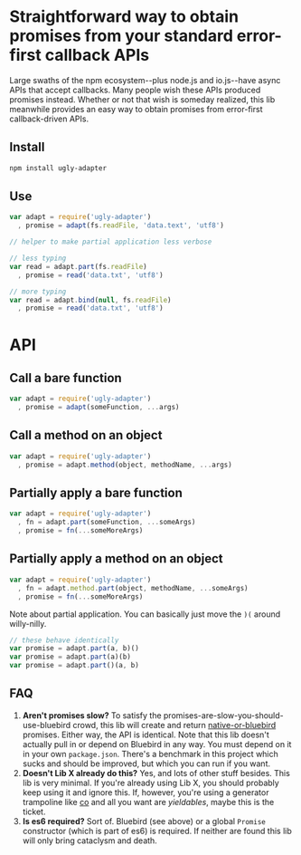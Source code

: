 # Straightforward way to obtain promises from your standard error-first callback APIs

Large swaths of the npm ecosystem--plus node.js and io.js--have async APIs that accept callbacks.
Many people wish these APIs produced promises instead.
Whether or not that wish is someday realized, this lib meanwhile provides an easy way to obtain promises from error-first callback-driven APIs.

## Install

```bash
npm install ugly-adapter
```

## Use

```js
var adapt = require('ugly-adapter')
  , promise = adapt(fs.readFile, 'data.text', 'utf8')
```

```js
// helper to make partial application less verbose

// less typing
var read = adapt.part(fs.readFile)
  , promise = read('data.txt', 'utf8')

// more typing
var read = adapt.bind(null, fs.readFile)
  , promise = read('data.txt', 'utf8')
```

# API

## Call a bare function

```js
var adapt = require('ugly-adapter')
  , promise = adapt(someFunction, ...args)
```

## Call a method on an object

```js
var adapt = require('ugly-adapter')
  , promise = adapt.method(object, methodName, ...args)
```

## Partially apply a bare function

```js
var adapt = require('ugly-adapter')
  , fn = adapt.part(someFunction, ...someArgs)
  , promise = fn(...someMoreArgs)
```

## Partially apply a method on an object

```js
var adapt = require('ugly-adapter')
  , fn = adapt.method.part(object, methodName, ...someArgs)
  , promise = fn(...someMoreArgs)
```

Note about partial application. You can basically just move the `)(` around willy-nilly.

```js
// these behave identically
var promise = adapt.part(a, b)()
var promise = adapt.part(a)(b)
var promise = adapt.part()(a, b)
```

## FAQ

 1. **Aren't promises slow?** To satisfy the promises-are-slow-you-should-use-bluebird crowd, this lib will create and return [native-or-bluebird](https://www.npmjs.com/package/native-or-bluebird) promises. Either way, the API is identical. Note that this lib doesn't actually pull in or depend on Bluebird in any way. You must depend on it in your own `package.json`. There's a benchmark in this project which sucks and should be improved, but which you can run if you want.
 2. **Doesn't Lib X already do this?** Yes, and lots of other stuff besides. This lib is very minimal. If you're already using Lib X, you should probably keep using it and ignore this. If, however, you're using a generator trampoline like [co](https://www.npmjs.com/package/co) and all you want are *yieldables*, maybe this is the ticket.
 3. **Is es6 required?** Sort of. Bluebird (see above) or a global `Promise` constructor (which is part of es6) is required. If neither are found this lib will only bring cataclysm and death.
 